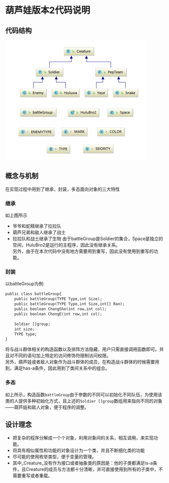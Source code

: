 # 葫芦娃版本2代码说明
## 代码结构
![层次模型](./pic.png)

## 概念与机制
在实现过程中用到了继承，封装，多态面向对象的三大特性

### 继承  
如上图所示
+ 爷爷和蛇精继承了拉拉队
+ 葫芦兄弟和敌人继承了战士
+ 拉拉队和战士继承了生物
由于battleGroup是Soldier的集合，Space是独立的空间，HuluBro2是运行的主程序，因此没有继承关系。  
另外，由于在本次代码中没有地方需要用到重写，因此没有使用到重写的功能。

### 封装
以battleGroup为例:
```
public class battleGroup{
    public battleGroup(TYPE Type,int Size);
    public battleGroup(TYPE Type,int Size,int[] Ran);
    public boolean ChangShe(int row,int col);
    public boolean ChongE(int row,int col);

    Soldier []group;
    int size;
    TYPE type;
}
```
将与战斗群体相关的构造函数以及排阵方法隐藏，用户只需直接调用函数即可。并且对不同的语句加上特定的访问修饰符限制访问权限。  
另外，葫芦娃或者敌人对象作为战斗群体的成员，在构造战斗群体的时候需要用到，满足has-a条件，因此用到了类间关系中的组合。

### 多态
如上所示，构造函数`battleGroup`由于参数的不同可以初始化不同队伍，为使用该类的人提供多种初始化方式，且上述的`Soldier []group`数组用来指向不同的对象——葫芦娃和敌人对象，便于程序的调整。

## 设计理念
+ 把复杂的程序分解成一个个对象，利用对象间的关系，相互调用，来实现功能。
+ 将具有相似属性和功能的对象设计为一个类，并且不断细化类的功能
+ 尽可能的使用枚举类型，便于变量的管理。  
+ 其中_Creature_没有作为接口或者抽象类的原因是：他的子类都满足is-a条件，且Creature的成员与方法都十分清晰，并可直接使用到所有的子类中，不需要重写或者重载。
